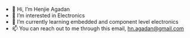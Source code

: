 - 👋 Hi, I’m Henjie Agadan
- 👀 I’m interested in Electronics
- 🌱 I’m currently learning embedded and component level electronics
- 📫 You can reach out to me through this email, hn.agadan@gmail.com

<!---
hagdn/hagdn is a ✨ special ✨ repository because its `README.md` (this file) appears on your GitHub profile.
You can click the Preview link to take a look at your changes.
--->
